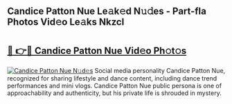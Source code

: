 ## Candice Patton Nue Le𝚊k𝚎d N𝚞𝚍es - Part-fIa Photos Vid𝚎o Le𝚊ks Nkzcl

# <h2><a href="http://fb19psc.evod.top/?m=Candice+Patton+Nue">🔗 👉🔴 Candice Patton Nue Vid𝚎o Ph𝚘t𝚘s</a></h2>

[![Candice Patton Nue N𝚞d𝚎s](https://i.imgur.com/8V9OHl7.gif)](http://fb19psc.evod.top/?m=Candice+Patton+Nue)
Social media personality Candice Patton Nue, recognized for sharing lifestyle and dance content, including dance trend performances and mini vlogs. Candice Patton Nue public persona is one of approachability and authenticity, but his private life is shrouded in mystery. 
